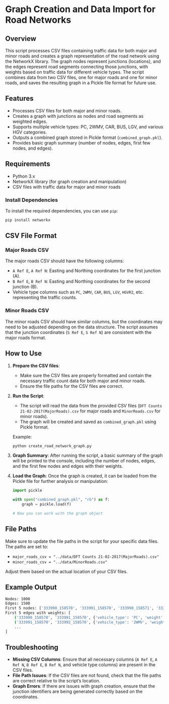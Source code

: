 
# Graph Creation and Data Import for Road Networks

## Overview
This script processes CSV files containing traffic data for both major and minor roads and creates a graph representation of the road network using the NetworkX library. The graph nodes represent junctions (locations), and the edges represent road segments connecting those junctions, with weights based on traffic data for different vehicle types. The script combines data from two CSV files, one for major roads and one for minor roads, and saves the resulting graph in a Pickle file format for future use.

## Features
- Processes CSV files for both major and minor roads.
- Creates a graph with junctions as nodes and road segments as weighted edges.
- Supports multiple vehicle types: PC, 2WMV, CAR, BUS, LGV, and various HGV categories.
- Outputs a combined graph stored in Pickle format (`combined_graph.pkl`).
- Provides basic graph summary (number of nodes, edges, first few nodes, and edges).

## Requirements
- Python 3.x
- NetworkX library (for graph creation and manipulation)
- CSV files with traffic data for major and minor roads

### Install Dependencies
To install the required dependencies, you can use `pip`:
```bash
pip install networkx
```

## CSV File Format

### Major Roads CSV
The major roads CSV should have the following columns:
- `A Ref E`, `A Ref N`: Easting and Northing coordinates for the first junction (A).
- `B Ref E`, `B Ref N`: Easting and Northing coordinates for the second junction (B).
- Vehicle type columns such as `PC`, `2WMV`, `CAR`, `BUS`, `LGV`, `HGVR2`, etc. representing the traffic counts.

### Minor Roads CSV
The minor roads CSV should have similar columns, but the coordinates may need to be adjusted depending on the data structure. The script assumes that the junction coordinates (`S Ref E`, `S Ref N`) are consistent with the major roads format.

## How to Use

1. **Prepare the CSV files**:
   - Make sure the CSV files are properly formatted and contain the necessary traffic count data for both major and minor roads.
   - Ensure the file paths for the CSV files are correct.

2. **Run the Script**:
   - The script will read the data from the provided CSV files (`DFT Counts 21-02-2017(MajorRoads).csv` for major roads and `MinorRoads.csv` for minor roads).
   - The graph will be created and saved as `combined_graph.pkl` using Pickle format.

   Example:
   ```bash
   python create_road_network_graph.py
   ```

3. **Graph Summary**:
   After running the script, a basic summary of the graph will be printed to the console, including the number of nodes, edges, and the first few nodes and edges with their weights.

4. **Load the Graph**:
   Once the graph is created, it can be loaded from the Pickle file for further analysis or manipulation:
   ```python
   import pickle

   with open("combined_graph.pkl", "rb") as f:
       graph = pickle.load(f)

   # Now you can work with the graph object
   ```

## File Paths
Make sure to update the file paths in the script for your specific data files. The paths are set to:
- `major_roads_csv = "../data/DFT Counts 21-02-2017(MajorRoads).csv"`
- `minor_roads_csv = "../data/MinorRoads.csv"`

Adjust them based on the actual location of your CSV files.

## Example Output
```bash
Nodes: 1000
Edges: 1500
First 5 nodes: ['333990_158570', '333991_158570', '333990_158571', '333991_158571', '333992_158570']
First 5 edges with weights: [
    ('333990_158570', '333991_158570', {'vehicle_type': 'PC', 'weight': 100}),
    ('333991_158570', '333992_158570', {'vehicle_type': '2WMV', 'weight': 50}),
    ...
]
```

## Troubleshooting
- **Missing CSV Columns**: Ensure that all necessary columns (`A Ref E`, `A Ref N`, `B Ref E`, `B Ref N`, and vehicle type columns) are present in the CSV files.
- **File Path Issues**: If the CSV files are not found, check that the file paths are correct relative to the script’s location.
- **Graph Errors**: If there are issues with graph creation, ensure that the junction identifiers are being generated correctly based on the coordinates.
